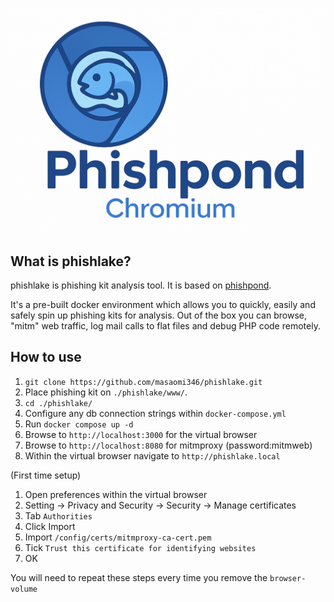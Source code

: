 <p align="center"><img src="./logo.png"></p>

## What is phishlake?
phishlake is phishing kit analysis tool.
It is based on [phishpond](https://github.com/zerofox-oss/phishpond).

It's a pre-built docker environment which allows you to quickly, easily and safely spin up phishing kits for analysis. Out of the box you can browse, "mitm" web traffic, log mail calls to flat files and debug PHP code remotely.

## How to use
1. `git clone https://github.com/masaomi346/phishlake.git`
2. Place phishing kit on `./phishlake/www/`.
3. `cd ./phishlake/`
4. Configure any db connection strings within `docker-compose.yml`
5. Run `docker compose up -d`
6. Browse to `http://localhost:3000` for the virtual browser
7. Browse to `http://localhost:8080` for mitmproxy (password:mitmweb)
8. Within the virtual browser navigate to `http://phishlake.local`

(First time setup)
1. Open preferences within the virtual browser
2. Setting -> Privacy and Security -> Security -> Manage certificates
3. Tab `Authorities`
4. Click Import
5. Import `/config/certs/mitmproxy-ca-cert.pem`
6. Tick `Trust this certificate for identifying websites`
7. OK

You will need to repeat these steps every time you remove the `browser-volume`
